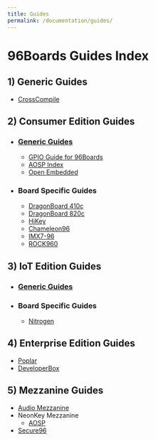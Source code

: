 ```yaml
---
title: Guides
permalink: /documentation/guides/
---
```


# 96Boards Guides Index

## 1) Generic Guides
  - [CrossCompile](crosscompile/README.md)

## 2) Consumer Edition Guides
  - ### [Generic Guides](../consumer/guides/README.md)
    - [GPIO Guide for 96Boards](../consumer/guides/mraa/README.md)
    - [AOSP Index](../consumer/guides/aosp-index.md)
    - [Open Embedded](../consumer/guides/open_embedded.md)
  - ### Board Specific Guides
    - [DragonBoard 410c](../consumer/dragonboard410c/guides/README.md)
    - [DragonBoard 820c](../consumer/dragonboard410c/guides/README.md)
    - [HiKey](../consumer/hikey/guides/README.md)                        
    - [Chameleon96](../consumer/chameleon96/guides/README.md)            
    - [IMX7-96](../consumer/imx7-96/guides/README.md)                    
    - [ROCK960](../consumer/rock960/guides/README.md)  

## 3) IoT Edition Guides
   - ### [Generic Guides](../iot/guides/README.md)
   - ### Board Specific Guides
      - [Nitrogen](../iot/nitrogen/guides/README.md)

## 4) Enterprise Edition Guides
   - [Poplar](../enterprise/poplar/guides/README.md)      
   - [DeveloperBox](../enterprise/poplar/guides/README.md)

## 5) Mezzanine Guides
  - [Audio Mezzanine](../mezzanine/audio-mezzanine/Guides/README.md)
  - NeonKey Mezzanine
    - [AOSP](../mezzanine/neonkey/guides/neonkey-aosp-build.md)
  - [Secure96](../mezzanine/secure96/guides/secure96-guide.pdf)
